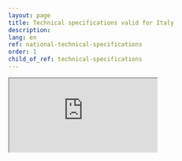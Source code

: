 ```yaml
---
layout: page
title: Technical specifications valid for Italy
description:
lang: en
ref: national-technical-specifications
order: 1
child_of_ref: technical-specifications
---
```


<div class="embed-responsive embed-responsive-21by9">
  <iframe class="embed-responsive-item" src="https://notier.regione.emilia-romagna.it/docs/" title="Technical specifications valid for Italy"></iframe>
</div>
